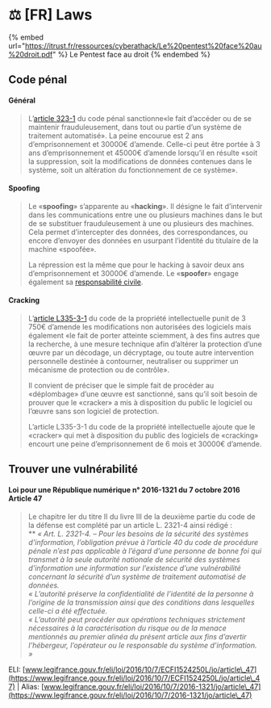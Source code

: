 # ⚖ \[FR] Laws

{% embed url="https://itrust.fr/ressources/cyberathack/Le%20pentest%20face%20au%20droit.pdf" %}
Le Pentest face au droit
{% endembed %}

## Code pénal

#### Général

> L’[article 323-1](http://www.legifrance.gouv.fr/affichCodeArticle.do?idArticle=LEGIARTI000006418316\&cidTexte=LEGITEXT000006070719) du code pénal sanctionne«le fait d’accéder ou de se maintenir frauduleusement, dans tout ou partie d’un système de traitement automatisé». La peine encourue est 2 ans d’emprisonnement et 30000€ d’amende. Celle-ci peut être portée à 3 ans d’emprisonnement et 45000€ d’amende lorsqu’il en résulte «soit la suppression, soit la modifications de données contenues dans le système, soit un altération du fonctionnement de ce système».

#### Spoofing

> Le «**spoofing**» s’apparente au «**hacking**». Il désigne le fait d’intervenir dans les communications entre une ou plusieurs machines dans le but de se substituer frauduleusement à une ou plusieurs des machines. Cela permet d’intercepter des données, des correspondances, ou encore d’envoyer des données en usurpant l’identité du titulaire de la machine «spoofée».
>
> La répression est la même que pour le hacking à savoir deux ans d’emprisonnement et 30000€ d’amende. Le «**spoofer**» engage également sa [responsabilité civile](http://fr.wikipedia.org/wiki/Responsabilit%C3%A9\_civile).

#### Cracking

> L’[article L335-3-1](http://www.legifrance.gouv.fr/affichCodeArticle.do;jsessionid=C90B03AD1C47F7D938A2B6FE9CAA20CF.tpdjo05v\_2?idArticle=LEGIARTI000006279236\&cidTexte=LEGITEXT000006069414\&dateTexte=20140209) du code de la propriété intellectuelle punit de 3 750€ d’amende les modifications non autorisées des logiciels mais également «le fait de porter atteinte sciemment, à des fins autres que la recherche, à une mesure technique afin d’altérer la protection d’une œuvre par un décodage, un décryptage, ou toute autre intervention personnelle destinée à contourner, neutraliser ou supprimer un mécanisme de protection ou de contrôle».
>
> Il convient de préciser que le simple fait de procéder au «déplombage» d’une œuvre est sanctionné, sans qu’il soit besoin de prouver que le «cracker» a mis à disposition du public le logiciel ou l’œuvre sans son logiciel de protection.
>
> L’article L335-3-1 du code de la propriété intellectuelle ajoute que le «cracker» qui met à disposition du public des logiciels de «cracking» encourt une peine d’emprisonnement de 6 mois et 30000€ d’amende.

## Trouver une vulnérabilité

#### Loi pour une République numérique n° 2016-1321 du 7 octobre 2016 **Article 47**

> Le chapitre Ier du titre II du livre III de la deuxième partie du code de la défense est complété par un article L. 2321-4 ainsi rédigé :\
> \*\* _« Art. L. 2321-4. – Pour les besoins de la sécurité des systèmes d’information, l’obligation prévue à l’article 40 du code de procédure pénale n’est pas applicable à l’égard d’une personne de bonne foi qui transmet à la seule autorité nationale de sécurité des systèmes d’information une information sur l’existence d’une vulnérabilité concernant la sécurité d’un système de traitement automatisé de données._\
> _« L’autorité préserve la confidentialité de l’identité de la personne à l’origine de la transmission ainsi que des conditions dans lesquelles celle-ci a été effectuée._\
> _« L’autorité peut procéder aux opérations techniques strictement nécessaires à la caractérisation du risque ou de la menace mentionnés au premier alinéa du présent article aux fins d’avertir l’hébergeur, l’opérateur ou le responsable du système d’information. »_

ELI: [www.legifrance.gouv.fr/eli/loi/2016/10/7/ECFI1524250L/jo/article\_47](https://www.legifrance.gouv.fr/eli/loi/2016/10/7/ECFI1524250L/jo/article\_47) | Alias: [www.legifrance.gouv.fr/eli/loi/2016/10/7/2016-1321/jo/article\_47](https://www.legifrance.gouv.fr/eli/loi/2016/10/7/2016-1321/jo/article\_47)
